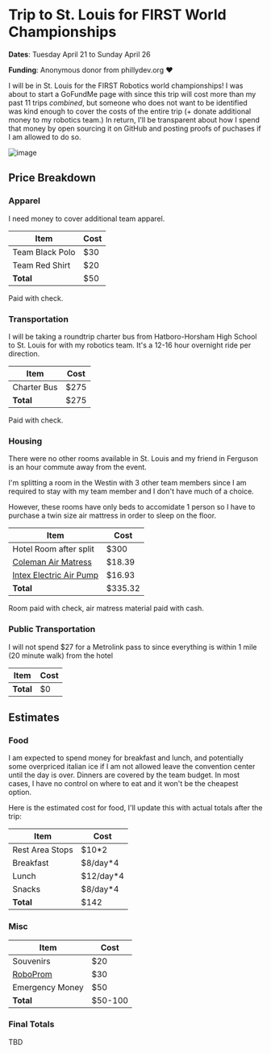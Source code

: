 # Trip to St. Louis for FIRST World Championships

**Dates**: Tuesday April 21 to Sunday April 26

**Funding**: Anonymous donor from phillydev.org :heart:

I will be in St. Louis for the FIRST Robotics world championships! I was about to start a GoFundMe page with since this trip will cost more than my past 11 trips _combined_, but someone who does not want to be identified was kind enough to cover the costs of the entire trip (+ donate additional money to my robotics team.) In return, I'll be transparent about how I spend that money by open sourcing it on GitHub and posting proofs of puchases if I am allowed to do so.

![image](https://cloud.githubusercontent.com/assets/607807/7202893/6c32fc82-e4e4-11e4-9321-6fde678c36d6.png)

## Price Breakdown

### Apparel

I need money to cover additional team apparel. 

| Item | Cost |
|--------|------|
| Team Black Polo | $30 |
| Team Red Shirt | $20 |
| **Total** | $50 |

Paid with check.

### Transportation

I will be taking a roundtrip charter bus from Hatboro-Horsham High School to St. Louis for with my robotics team. It's a 12-16 hour overnight ride per direction. 

| Item | Cost |
|--------|------|
| Charter Bus | $275 |
| **Total** | $275 |

Paid with check.

### Housing

There were no other rooms available in St. Louis and my friend in Ferguson is an hour commute away from the event.

I'm splitting a room in the Westin with 3 other team members since I am required to stay with my team member and I don't have much of a choice.

However, these rooms have only beds to accomidate 1 person so I have to purchase a twin size air mattress in order to sleep on the floor.

| Item | Cost |
|--------|------|
| Hotel Room after split | $300 |
| [Coleman Air Matress](http://www.walmart.com/ip/Coleman-Twin-Sized-Flocked-Air-Bed/5303858) | $18.39 |
| [Intex Electric Air Pump](http://www.walmart.com/ip/Intex-Quick-Fill-AC-Electric-Airbed-Pump/33563033) | $16.93 |
| **Total** | $335.32 |

Room paid with check, air matress material paid with cash.

### Public Transportation

I will not spend $27 for a Metrolink pass to since everything is within 1 mile (20 minute walk) from the hotel 

| Item | Cost |
|--------|------|
| **Total** | $0 |

## Estimates

### Food

I am expected to spend money for breakfast and lunch, and potentially some overpriced italian ice if I am not allowed leave the convention center until the day is over. Dinners are covered by the team budget. In most cases, I have no control on where to eat and it won't be the cheapest option.

Here is the estimated cost for food, I'll update this with actual totals after the trip:

| Item | Cost |
|--------|------|
| Rest Area Stops | $10*2 |
| Breakfast | $8/day*4 |
| Lunch | $12/day*4 |
| Snacks | $8/day*4 |
| **Total** | $142 |

### Misc

| Item | Cost |
|--------|------|
| Souvenirs | $20 |
| [RoboProm](http://www.team399.org/roboprom2015/) | $30 |
| Emergency Money | $50 |
| **Total** | $50-100 |


### Final Totals

TBD
